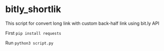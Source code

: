 # bitly_shortlik

This script for convert long link with custom back-half link using bit.ly API

First `pip install requests`

Run `python3 script.py`